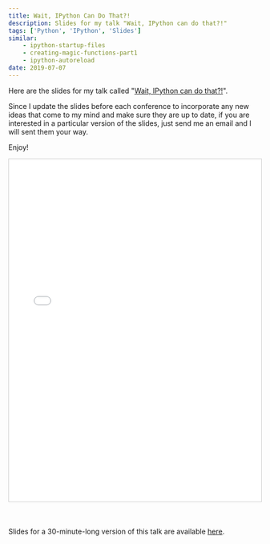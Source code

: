 ```yaml
---
title: Wait, IPython Can Do That?!
description: Slides for my talk "Wait, IPython can do that?!"
tags: ['Python', 'IPython', 'Slides']
similar:
    - ipython-startup-files
    - creating-magic-functions-part1
    - ipython-autoreload
date: 2019-07-07
---
```


Here are the slides for my talk called "[Wait, IPython can do that?!](https://www.youtube.com/watch?v=3i6db5zX3Rw)".

Since I update the slides before each conference to incorporate any new ideas that come to my mind and make sure they are up to date, if you are interested in a particular version of the slides, just send me an email and I will sent them your way.

Enjoy!

<iframe src="//www.slideshare.net/slideshow/embed_code/key/nKN1MTy6MB3nFO" width="840" height="684" align="center" frameborder="0" marginwidth="0" marginheight="0" scrolling="no" style="border:1px solid #CCC; border-width:1px; margin-bottom:5px; max-width: 100%;" allowfullscreen></iframe>
<!-- <iframe src="//www.slideshare.net/slideshow/embed_code/key/l3dbaSpjMLRi2I" width="840" height="684" align="center" frameborder="0" marginwidth="0" marginheight="0" scrolling="no" style="border:1px solid #CCC; border-width:1px; margin-bottom:5px; max-width: 100%;" allowfullscreen> </iframe> -->

&nbsp;

<!-- A 45 minutes long version of this talk is available [here](https://www.slideshare.net/SebastianWitowski/wait-ipython-can-do-that-154464752) -->
Slides for a 30-minute-long version of this talk are available [here](https://www.slideshare.net/SebastianWitowski/wait-ipython-can-do-that-30-minutes-174645127).

